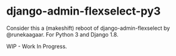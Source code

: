 # django-admin-flexselect-py3
Consider this a (makeshift) reboot of django-admin-flexselect by @runekaagaar. For Python 3 and Django 1.8.

WIP - Work In Progress.
